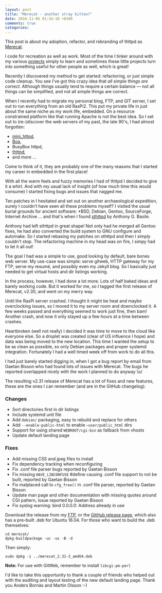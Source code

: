 ```yaml
---
layout: post
title: "Merecat - another stray kitten?"
date: 2016-11-06 01:34:18 +0100
comments: true
categories:
---
```


This post is about my adoption, refactor, and rebranding of thttpd as
[Merecat](http://merecat.troglobit.com).

I code for recreation as well as work.  Most of the time I tinker around
with my various [projects](https://github.com/troglobit) simply to learn
and sometimes these little projects turn into something useful for other
people as well, which is great!

<p data-pullquote="not all things can be simplified, and not all simple
things are correct"> Recently I discovered my method to get started:
refactoring, or just simple code cleanup.  You see I've got this crazy
idea that <em>all simple things are correct</em>.  Although things
usually tend to require a certain balance &mdash; not all things can be
simplified, and not all simple things are correct.</p>

When I recently had to migrate my personal blog, FTP, and GIT server, I
set out to run everything from an old RasPi2.  This put my private life
in just about the same niche as my work life, embedded.  On a resource
constrained platform like that running Apache is not the best idea.  So
I set out to (re-)discover the web servers of my past, the late 90's, I
had almost forgotten:

- [mini_httpd](http://acme.com/software/mini_httpd/),
- [Boa](http://www.boa.org/),
- BusyBox httpd,
- [thttpd](http://www.acme.com/software/thttpd/),
- and more ...

Come to think of it, they are probably one of the many reasons that I
started my career in embedded in the first place!

<!-- more -->

With all the warm feels and fuzzy memories I had of thttpd I decided to
give it a whirl.  And with my usual lack of insight (of how much time
this would consume) I started fixing bugs and issues that nagged me.

Ten patches in I hesitated and set out on another archaeological
expedition, surely I couldn't have seen all these problems myself?  I
visited the usual burial grounds for ancient software: *BSD, Debian,
Gentoo, SourceForge, Internet Archive ... and that's when I found
[sthttpd](https://github.com/blueness/sthttpd/) by Anthony G. Basile.

Anthony had left sthttpd in great shape!  Not only had he merged all
Gentoo fixes, he had also converted the build system to GNU configure
and automake.  So I started rebasing my patches on sthttpd and then I
simply couldn't stop.  The refactoring machine in my head was on fire, I
simpy had to let it all out!

The goal I had was a simple to use, good looking by default, bare bones
web server.  My use-case was simple: serve gitweb, HTTP gateway for my
FTP, serve my resumé, and possibly even my Jekyll blog.  So I basically
just needed to get virtual hosts and dir listings working.

In the process, however, I had done a lot more. Lots of half baked ideas
and barely working code.  But it worked for me, so I tagged the first
release of Merecat, v2.30, and went on my merry way.

Until the RasPi server crashed.  I thought it might be heat and maybe
overclocking issues, so I moved it to my server room and downclocked it.
A few weeks passed and everything seemed to work just fine, then bam!
Another crash, and now it only stayed up a few hours at a time between
crashes.

Heartbroken (well not really) I decided it was time to move to the cloud
like everyone else.  So a droplet was created (clear of US influence I
hope) and data was being moved to the new location.  This time I wanted
the setup to be as clean as possible, so only Debian packages and proper
systemd integration.  Fortunately I had a well timed week off from work
to do all this.

I had just barely started digging in, when I got a bug report by email
from Gaetan Bisson who had found lots of issues with Merecat.  The bugs
he reported overlapped nicely with the work I planned to do anyway \o/

The resulting v2.31 release of Merecat has a lot of fixes and new
features, these are the ones I can remember (and are in the GitHub
changelog):

### Changes

- Sort directories first in dir listings
- Include systemd unit file
- Add `debian/` packaging, easy to rebuild and replace for others
- Add `--enable-public-html` to enable `~user/public_html` dirs
- Support for using shared `WEBROOT/cgi-bin` as fallback from vhosts
- Update default landing page

### Fixes

- Add missing CSS and jpeg files to install
- Fix dependency tracking when reconfiguring
- Fix .conf file parser bugs reported by Gaetan Bisson
- Fix missing `HAVE_LIBCONFUSE` #define causing .conf file support to
  not be built, reported by Gaetan Bisson
- Fix malplaced call to `cfg_free()` in .conf file parser, reported by
  Gaetan Bisson
- Update man page and other documentation with missing quotes around CGI
  pattern, issue reported by Gaetan Bisson
- Fix syslog warning: bind 0.0.0.0: Address already in use 

Download the release from my [FTP](http://ftp.troglobit.com), or the
[GitHub release page](https://github.com/troglobit/merecat/releases/tag/v2.31),
which also has a pre-built .deb for Ubuntu 16.04.  For those who want to
build the .deb themselves:

    cd merecat/
    dpkg-buildpackage -uc -us -B -d

Then simply:

    sudo dpkg -i ../merecat_2.31-3_amd64.deb

**Note:** For use with GitWeb, remember to install `libcgi-pm-perl`

I'd like to take this opportunity to thank a couple of friends who
helped out with the auditing and layout testing of the new default
landing page.  Thank you Anders Bornäs and Martin Olsson :-)

<!--
  -- Local Variables:
  -- mode: markdown
  -- End:
  -->

